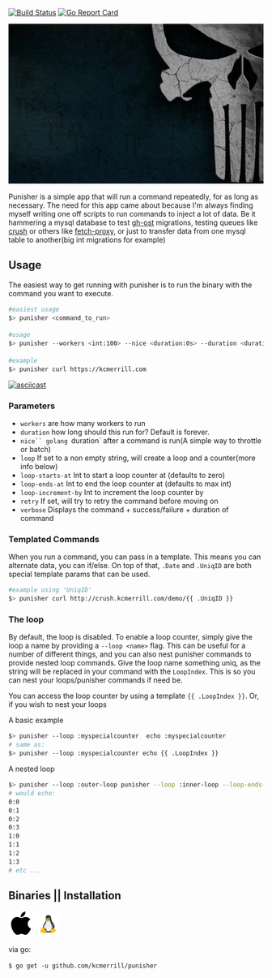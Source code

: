 [![Build Status](https://travis-ci.org/kcmerrill/punisher.svg?branch=master)](https://travis-ci.org/kcmerrill/punisher) [![Go Report Card](https://goreportcard.com/badge/github.com/kcmerrill/punisher)](https://goreportcard.com/report/github.com/kcmerrill/punisher)

![Punisher](assets/punisher.jpg "Punisher")

Punisher is a simple app that will run a command repeatedly, for as long as necessary. The need for this app came about because I'm always finding myself writing one off scripts to run commands to inject a lot of data. Be it hammering a mysql database to test [gh-ost](https://github.com/github/gh-ost) migrations, testing queues like [crush](https://github.com/kcmerrill/crush) or others like [fetch-proxy](https://github.com/kcmerrill/fetch-proxy), or just to transfer data from one mysql table to another(big int migrations for example)

## Usage

The easiest way to get running with punisher is to run the binary with the command you want to execute.

```bash
#easiest usage
$> punisher <command_to_run>

#usage
$> punisher --workers <int:100> --nice <duration:0s> --duration <duration:forever> <command_to_run>

#example
$> punisher curl https://kcmerrill.com
```

[![asciicast](https://asciinema.org/a/135154.png)](https://asciinema.org/a/138531)

### Parameters
* `workers` are how many workers to run
* `duration` how long should this run for? Default is forever.
* `nice`` golang `duration` after a command is run(A simple way to throttle or batch)
* `loop` If set to a non empty string, will create a loop and a counter(more info below)
* `loop-starts-at` Int to start a loop counter at (defaults to zero)
* `loop-ends-at` Int to end the loop counter at (defaults to max int)
* `loop-increment-by` Int to increment the loop counter by
* `retry` If set, will try to retry the command before moving on
* `verbose` Displays the command + success/failure + duration of command

### Templated Commands

When you run a command, you can pass in a template. This means you can alternate data, you can if/else. On top of that, `.Date` and `.UniqID` are both special template params that can be used.

```bash
#example using 'UniqID'
$> punisher curl http://crush.kcmerrill.com/demo/{{ .UniqID }}
```

### The loop

By default, the loop is disabled. To enable a loop counter, simply give the loop a name by providing a `--loop <name>` flag. This can be useful for a number of different things, and you can also nest punisher commands to provide nested loop commands. Give the loop name something uniq, as the string will be replaced in your command with the `LoopIndex`. This is so you can nest your loops/punisher commands if need be. 

You can access the loop counter by using a template `{{ .LoopIndex }}`. Or, if you wish to nest your loops

A basic example
```bash
$> punisher --loop :myspecialcounter  echo :myspecialcounter
# same as:
$> punisher --loop :myspecialcounter echo {{ .LoopIndex }}
```
A nested loop
```bash
$> punisher --loop :outer-loop punisher --loop :inner-loop --loop-ends-at 3 echo :outer-loop::inner-loop
# would echo:
0:0
0:1
0:2
0:3
1:0
1:1
1:2
1:3
# etc ...
```


## Binaries || Installation

[![MacOSX](https://raw.githubusercontent.com/kcmerrill/go-dist/master/assets/apple_logo.png "Mac OSX")](http://go-dist.kcmerrill.com/kcmerrill/punisher/mac/amd64) [![Linux](https://raw.githubusercontent.com/kcmerrill/go-dist/master/assets/linux_logo.png "Linux")](http://go-dist.kcmerrill.com/kcmerrill/punisher/linux/amd64)

via go:

`$ go get -u github.com/kcmerrill/punisher`
